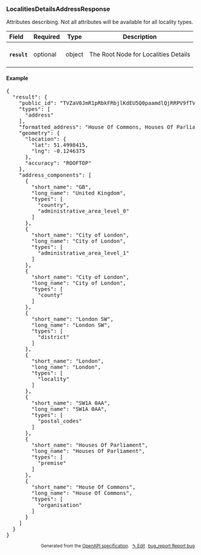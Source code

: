 <!--- This is a generated file, do not edit! -->
<!--- [START woosmap_http_schema_localitiesdetailsaddressresponse] -->
<h3 class="schema-object" id="LocalitiesDetailsAddressResponse">LocalitiesDetailsAddressResponse</h3>

Attributes describing. Not all attributes will be available for all locality types.

| Field                                                                                                                 | Required | Type   | Description                                                                                |
| :-------------------------------------------------------------------------------------------------------------------- | -------- | ------ | ------------------------------------------------------------------------------------------ |
| <h4 id="LocalitiesDetailsAddressResponse-result" class="add-link schema-object-property-key"><code>result</code></h4> | optional | object | <div class="nonref-property-description"><p>The Root Node for Localities Details</p></div> |

<h4 class="schema-object-example" id="LocalitiesDetailsAddressResponse-example">Example</h4>

<pre class="notranslate lang-json prettyprint">{
  "result": {
    "public_id": "TVZaV0JmR1pRbkFRbjlKdEU5Q0paamdlQjRRPV9fTVZaV0JmR1pRbkFRbjlKdEU5Q0paamdlQjRRPQ==",
    "types": [
      "address"
    ],
    "formatted_address": "House Of Commons, Houses Of Parliament, London, SW1A 0AA",
    "geometry": {
      "location": {
        "lat": 51.4998415,
        "lng": -0.1246375
      },
      "accuracy": "ROOFTOP"
    },
    "address_components": [
      {
        "short_name": "GB",
        "long_name": "United Kingdom",
        "types": [
          "country",
          "administrative_area_level_0"
        ]
      },
      {
        "short_name": "City of London",
        "long_name": "City of London",
        "types": [
          "administrative_area_level_1"
        ]
      },
      {
        "short_name": "City of London",
        "long_name": "City of London",
        "types": [
          "county"
        ]
      },
      {
        "short_name": "London SW",
        "long_name": "London SW",
        "types": [
          "district"
        ]
      },
      {
        "short_name": "London",
        "long_name": "London",
        "types": [
          "locality"
        ]
      },
      {
        "short_name": "SW1A 0AA",
        "long_name": "SW1A 0AA",
        "types": [
          "postal_codes"
        ]
      },
      {
        "short_name": "Houses Of Parliament",
        "long_name": "Houses Of Parliament",
        "types": [
          "premise"
        ]
      },
      {
        "short_name": "House Of Commons",
        "long_name": "House Of Commons",
        "types": [
          "organisation"
        ]
      }
    ]
  }
}</pre>

<p style="text-align: right; font-size: smaller;">Generated from the <a data-label="openapi-github" href="https://github.com/woosmap/openapi-specification" title="Woosmap OpenAPI Specification" class="external">OpenAPI specification</a>.
<a data-label="openapi-github-woosmap-http-schema-localitiesdetailsaddressresponse" data-action="edit" style="margin-left: 5px;" href="https://github.com/woosmap/openapi-specification/blob/main/specification/schemas/LocalitiesDetailsAddressResponse.yml" title="Edit on GitHub">✎ Edit</a>
<a data-label="openapi-github-woosmap-http-schema-localitiesdetailsaddressresponse" data-action="bug" style="margin-left: 5px;" href="https://github.com/woosmap/openapi-specification/issues/new?assignees=&labels=type%3A+bug%2C+triage+me&template=bug_report.md&title=[schemas] Bug - LocalitiesDetailsAddressResponse" title="File bug for schemas on GitHub"><span class="material-icons">bug_report</span> Report bug</a>
</p>

<!--- [END woosmap_http_schema_localitiesdetailsaddressresponse] -->
